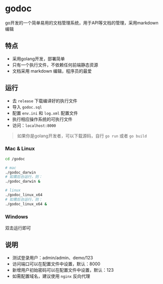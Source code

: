 # godoc

go开发的一个简单易用的文档管理系统，用于API等文档的管理，采用markdown编辑

## 特点

* 采用golang开发，部署简单
* 只有一个执行文件，不依赖任何前端静态资源
* 文档采用 markdown 编辑，程序员的最爱

## 运行

* 去 `release` 下载编译好的执行文件
* 导入 `godoc.sql`
* 配置 `env.ini` 和 `log.xml` 配置文件
* 执行相应操作系统的可执行文件
* 访问：`localhost:8000`

> 如果你是golang开发者，可以下载源码，自行 `go run` 或者 `go build`

### Mac & Linux

```sh
cd /godoc

# mac
./godoc_darwin
# 如需后台运行，则：
./godoc_darwin &

# linux
./godoc_linux_x64
# 如需后台运行，则：
./godoc_linux_x64 &
```

### Windows

双击运行即可

## 说明

* 测试登录用户：admin/admin、demo/123
* 访问端口可以在配置文件中设置，默认：8000
* 新增用户初始密码可以在配置文件中设置，默认：123
* 如需配置域名，建议使用 `nginx` 反向代理
